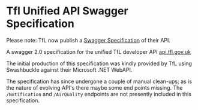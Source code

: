 # Tfl Unified API Swagger Specification

Please note: TfL now publish a [Swagger Specification](https://api.tfl.gov.uk/  "Official TfL API Swagger Specification") of their API.

A swagger 2.0 specification for the unified TfL developer API [api.tfl.gov.uk](https://api.tfl.gov.uk/  "Transport for London Unified API")

The initial production of this specification was kindly provided by TfL using Swashbuckle against their Microsoft .NET WebAPI.

The specification has since undergone a couple of manual clean-ups; as is the nature of evolving API's there maybe some end points missing. The `/Notification` and `/AirQuality` endpoints are not presently included in this specification.
